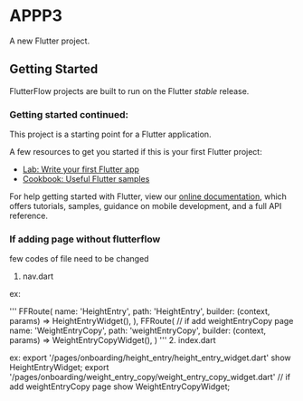 # APPP3

A new Flutter project.

## Getting Started

FlutterFlow projects are built to run on the Flutter _stable_ release.

### Getting started continued:

This project is a starting point for a Flutter application.

A few resources to get you started if this is your first Flutter project:

- [Lab: Write your first Flutter app](https://flutter.dev/docs/get-started/codelab)
- [Cookbook: Useful Flutter samples](https://flutter.dev/docs/cookbook)

For help getting started with Flutter, view our
[online documentation](https://flutter.dev/docs), which offers tutorials,
samples, guidance on mobile development, and a full API reference.

### If adding page without flutterflow
few codes of file need to be changed
1. nav.dart

ex:

'''
FFRoute(
  name: 'HeightEntry',
  path: 'HeightEntry',
  builder: (context, params) => HeightEntryWidget(),
),
FFRoute( // if add weightEntryCopy page
  name: 'WeightEntryCopy',
  path: 'weightEntryCopy',
  builder: (context, params) => WeightEntryCopyWidget(),
)
'''
2. index.dart

ex:
            export '/pages/onboarding/height_entry/height_entry_widget.dart'
                show HeightEntryWidget;
            export '/pages/onboarding/weight_entry_copy/weight_entry_copy_widget.dart' // if add weightEntryCopy page
                show WeightEntryCopyWidget;
